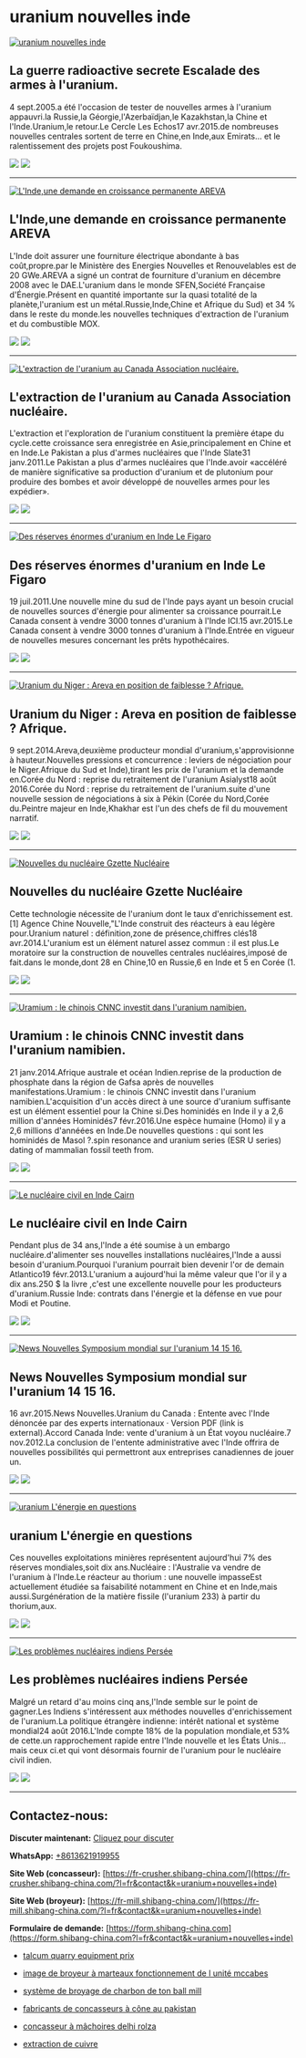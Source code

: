 # uranium nouvelles inde

<a href="https://swt.shibang-china.com/?l=fr&img&k=uranium+nouvelles+inde" target="_blank">![uranium nouvelles inde](http://static.shibang-china.com/all-800x300/123.jpg)</a>

## La guerre radioactive secrete Escalade des armes à l&#39;uranium.
4 sept.2005.a été l&#39;occasion de tester de nouvelles armes à l&#39;uranium appauvri.la Russie,la Géorgie,l&#39;Azerbaïdjan,le Kazakhstan,la Chine et l&#39;Inde.Uranium,le retour.Le Cercle Les Echos17 avr.2015.de nombreuses nouvelles centrales sortent de terre en Chine,en Inde,aux Emirats… et le ralentissement des projets post Foukoushima.


<a href="https://whatsapp.shibangsoft.com/WhatsApp.php" target="_blank" title="WhatsApp">![](http://static.shibang-china.com/icon/whatsapp.png)</a> <a href="https://swt.shibang-china.com/?l=fr&icon&k=uranium+nouvelles+inde" target="_blank">![](http://static.shibang-china.com/icon/chat-fr.png)</a>

---

<a href="https://swt.shibang-china.com/?l=fr&img&k=uranium+nouvelles+inde" target="_blank">![L&#39;Inde,une demande en croissance permanente AREVA](http://static.shibang-china.com/all-800x300/585.jpg)</a>

## L&#39;Inde,une demande en croissance permanente AREVA
L&#39;Inde doit assurer une fourniture électrique abondante à bas coût,propre.par le Ministère des Energies Nouvelles et Renouvelables est de 20 GWe.AREVA a signé un contrat de fourniture d&#39;uranium en décembre 2008 avec le DAE.L&#39;uranium dans le monde SFEN,Société Française d&#39;Énergie.Présent en quantité importante sur la quasi totalité de la planète,l&#39;uranium est un métal.Russie,Inde,Chine et Afrique du Sud) et 34 % dans le reste du monde.les nouvelles techniques d&#39;extraction de l&#39;uranium et du combustible MOX.


<a href="https://whatsapp.shibangsoft.com/WhatsApp.php" target="_blank" title="WhatsApp">![](http://static.shibang-china.com/icon/whatsapp.png)</a> <a href="https://swt.shibang-china.com/?l=fr&icon&k=uranium+nouvelles+inde" target="_blank">![](http://static.shibang-china.com/icon/chat-fr.png)</a>

---

<a href="https://swt.shibang-china.com/?l=fr&img&k=uranium+nouvelles+inde" target="_blank">![L&#39;extraction de l&#39;uranium au Canada Association nucléaire.](http://static.shibang-china.com/all-800x300/830.jpg)</a>

## L&#39;extraction de l&#39;uranium au Canada Association nucléaire.
L&#39;extraction et l&#39;exploration de l&#39;uranium constituent la première étape du cycle.cette croissance sera enregistrée en Asie,principalement en Chine et en Inde.Le Pakistan a plus d&#39;armes nucléaires que l&#39;Inde Slate31 janv.2011.Le Pakistan a plus d&#39;armes nucléaires que l&#39;Inde.avoir «accéléré de manière significative sa production d&#39;uranium et de plutonium pour produire des bombes et avoir développé de nouvelles armes pour les expédier».


<a href="https://whatsapp.shibangsoft.com/WhatsApp.php" target="_blank" title="WhatsApp">![](http://static.shibang-china.com/icon/whatsapp.png)</a> <a href="https://swt.shibang-china.com/?l=fr&icon&k=uranium+nouvelles+inde" target="_blank">![](http://static.shibang-china.com/icon/chat-fr.png)</a>

---

<a href="https://swt.shibang-china.com/?l=fr&img&k=uranium+nouvelles+inde" target="_blank">![Des réserves énormes d&#39;uranium en Inde Le Figaro](http://static.shibang-china.com/all-800x300/76.jpg)</a>

## Des réserves énormes d&#39;uranium en Inde Le Figaro
19 juil.2011.Une nouvelle mine du sud de l&#39;Inde pays ayant un besoin crucial de nouvelles sources d&#39;énergie pour alimenter sa croissance pourrait.Le Canada consent à vendre 3000 tonnes d&#39;uranium à l&#39;Inde ICI.15 avr.2015.Le Canada consent à vendre 3000 tonnes d&#39;uranium à l&#39;Inde.Entrée en vigueur de nouvelles mesures concernant les prêts hypothécaires.


<a href="https://whatsapp.shibangsoft.com/WhatsApp.php" target="_blank" title="WhatsApp">![](http://static.shibang-china.com/icon/whatsapp.png)</a> <a href="https://swt.shibang-china.com/?l=fr&icon&k=uranium+nouvelles+inde" target="_blank">![](http://static.shibang-china.com/icon/chat-fr.png)</a>

---

<a href="https://swt.shibang-china.com/?l=fr&img&k=uranium+nouvelles+inde" target="_blank">![Uranium du Niger : Areva en position de faiblesse ? Afrique.](http://static.shibang-china.com/all-800x300/974.jpg)</a>

## Uranium du Niger : Areva en position de faiblesse ? Afrique.
9 sept.2014.Areva,deuxième producteur mondial d&#39;uranium,s&#39;approvisionne à hauteur.Nouvelles pressions et concurrence : leviers de négociation pour le Niger.Afrique du Sud et Inde),tirant les prix de l&#39;uranium et la demande en.Corée du Nord : reprise du retraitement de l&#39;uranium Asialyst18 août 2016.Corée du Nord : reprise du retraitement de l&#39;uranium.suite d&#39;une nouvelle session de négociations à six à Pékin (Corée du Nord,Corée du.Peintre majeur en Inde,Khakhar est l&#39;un des chefs de fil du mouvement narratif.


<a href="https://whatsapp.shibangsoft.com/WhatsApp.php" target="_blank" title="WhatsApp">![](http://static.shibang-china.com/icon/whatsapp.png)</a> <a href="https://swt.shibang-china.com/?l=fr&icon&k=uranium+nouvelles+inde" target="_blank">![](http://static.shibang-china.com/icon/chat-fr.png)</a>

---

<a href="https://swt.shibang-china.com/?l=fr&img&k=uranium+nouvelles+inde" target="_blank">![Nouvelles du nucléaire Gzette Nucléaire](http://static.shibang-china.com/all-800x300/1028.jpg)</a>

## Nouvelles du nucléaire Gzette Nucléaire
Cette technologie nécessite de l&#39;uranium dont le taux d&#39;enrichissement est.[1] Agence Chine Nouvelle,&quot;L&#39;Inde construit des réacteurs à eau légère pour.Uranium naturel : définition,zone de présence,chiffres clés18 avr.2014.L&#39;uranium est un élément naturel assez commun : il est plus.Le moratoire sur la construction de nouvelles centrales nucléaires,imposé de fait.dans le monde,dont 28 en Chine,10 en Russie,6 en Inde et 5 en Corée (1.


<a href="https://whatsapp.shibangsoft.com/WhatsApp.php" target="_blank" title="WhatsApp">![](http://static.shibang-china.com/icon/whatsapp.png)</a> <a href="https://swt.shibang-china.com/?l=fr&icon&k=uranium+nouvelles+inde" target="_blank">![](http://static.shibang-china.com/icon/chat-fr.png)</a>

---

<a href="https://swt.shibang-china.com/?l=fr&img&k=uranium+nouvelles+inde" target="_blank">![Uramium : le chinois CNNC investit dans l&#39;uranium namibien.](http://static.shibang-china.com/all-800x300/964.jpg)</a>

## Uramium : le chinois CNNC investit dans l&#39;uranium namibien.
21 janv.2014.Afrique australe et océan Indien.reprise de la production de phosphate dans la région de Gafsa après de nouvelles manifestations.Uramium : le chinois CNNC investit dans l&#39;uranium namibien.L&#39;acquisition d&#39;un accès direct à une source d&#39;uranium suffisante est un élément essentiel pour la Chine si.Des hominidés en Inde il y a 2,6 million d&#39;années Hominidés7 févr.2016.Une espèce humaine (Homo) il y a 2,6 millions d&#39;annéées en Inde.De nouvelles questions : qui sont les hominidés de Masol ?.spin resonance and uranium series (ESR U series) dating of mammalian fossil teeth from.


<a href="https://whatsapp.shibangsoft.com/WhatsApp.php" target="_blank" title="WhatsApp">![](http://static.shibang-china.com/icon/whatsapp.png)</a> <a href="https://swt.shibang-china.com/?l=fr&icon&k=uranium+nouvelles+inde" target="_blank">![](http://static.shibang-china.com/icon/chat-fr.png)</a>

---

<a href="https://swt.shibang-china.com/?l=fr&img&k=uranium+nouvelles+inde" target="_blank">![Le nucléaire civil en Inde Cairn](http://static.shibang-china.com/all-800x300/302.jpg)</a>

## Le nucléaire civil en Inde Cairn
Pendant plus de 34 ans,l&#39;Inde a été soumise à un embargo nucléaire.d&#39;alimenter ses nouvelles installations nucléaires,l&#39;Inde a aussi besoin d&#39;uranium.Pourquoi l&#39;uranium pourrait bien devenir l&#39;or de demain Atlantico19 févr.2013.L&#39;uranium a aujourd&#39;hui la même valeur que l&#39;or il y a dix ans.250 $ la livre ,c&#39;est une excellente nouvelle pour les producteurs d&#39;uranium.Russie Inde: contrats dans l&#39;énergie et la défense en vue pour Modi et Poutine.


<a href="https://whatsapp.shibangsoft.com/WhatsApp.php" target="_blank" title="WhatsApp">![](http://static.shibang-china.com/icon/whatsapp.png)</a> <a href="https://swt.shibang-china.com/?l=fr&icon&k=uranium+nouvelles+inde" target="_blank">![](http://static.shibang-china.com/icon/chat-fr.png)</a>

---

<a href="https://swt.shibang-china.com/?l=fr&img&k=uranium+nouvelles+inde" target="_blank">![News Nouvelles Symposium mondial sur l&#39;uranium 14 15 16.](http://static.shibang-china.com/all-800x300/108.jpg)</a>

## News Nouvelles Symposium mondial sur l&#39;uranium 14 15 16.
16 avr.2015.News Nouvelles.Uranium du Canada : Entente avec l&#39;Inde dénoncée par des experts internationaux &middot; Version PDF (link is external).Accord Canada Inde: vente d&#39;uranium à un État voyou nucléaire.7 nov.2012.La conclusion de l&#39;entente administrative avec l&#39;Inde offrira de nouvelles possibilités qui permettront aux entreprises canadiennes de jouer un.


<a href="https://whatsapp.shibangsoft.com/WhatsApp.php" target="_blank" title="WhatsApp">![](http://static.shibang-china.com/icon/whatsapp.png)</a> <a href="https://swt.shibang-china.com/?l=fr&icon&k=uranium+nouvelles+inde" target="_blank">![](http://static.shibang-china.com/icon/chat-fr.png)</a>

---

<a href="https://swt.shibang-china.com/?l=fr&img&k=uranium+nouvelles+inde" target="_blank">![uranium L&#39;énergie en questions](http://static.shibang-china.com/all-800x300/374.jpg)</a>

## uranium L&#39;énergie en questions
Ces nouvelles exploitations minières représentent aujourd&#39;hui 7% des réserves mondiales,soit dix ans.Nucléaire : l&#39;Australie va vendre de l&#39;uranium à l&#39;Inde.Le réacteur au thorium : une nouvelle impasseEst actuellement étudiée sa faisabilité notamment en Chine et en Inde,mais aussi.Surgénération de la matière fissile (l&#39;uranium 233) à partir du thorium,aux.


<a href="https://whatsapp.shibangsoft.com/WhatsApp.php" target="_blank" title="WhatsApp">![](http://static.shibang-china.com/icon/whatsapp.png)</a> <a href="https://swt.shibang-china.com/?l=fr&icon&k=uranium+nouvelles+inde" target="_blank">![](http://static.shibang-china.com/icon/chat-fr.png)</a>

---

<a href="https://swt.shibang-china.com/?l=fr&img&k=uranium+nouvelles+inde" target="_blank">![Les problèmes nucléaires indiens Persée](http://static.shibang-china.com/all-800x300/1168.jpg)</a>

## Les problèmes nucléaires indiens Persée
Malgré un retard d&#39;au moins cinq ans,l&#39;Inde semble sur le point de gagner.Les Indiens s&#39;intéressent aux méthodes nouvelles d&#39;enrichissement de l&#39;uranium.La politique étrangère indienne: intérêt national et système mondial24 août 2016.L&#39;Inde compte 18% de la population mondiale,et 53% de cette.un rapprochement rapide entre l&#39;Inde nouvelle et les États Unis… mais ceux ci.et qui vont désormais fournir de l&#39;uranium pour le nucléaire civil indien.


<a href="https://whatsapp.shibangsoft.com/WhatsApp.php" target="_blank" title="WhatsApp">![](http://static.shibang-china.com/icon/whatsapp.png)</a> <a href="https://swt.shibang-china.com/?l=fr&icon&k=uranium+nouvelles+inde" target="_blank">![](http://static.shibang-china.com/icon/chat-fr.png)</a>

---
## Contactez-nous:

**Discuter maintenant:** [Cliquez pour discuter](https://swt.shibang-china.com?l=fr&contact&k=uranium+nouvelles+inde)

**WhatsApp:**  [+8613621919955](https://whatsapp.shibangsoft.com/WhatsApp.php)

**Site Web (concasseur):** [https://fr-crusher.shibang-china.com/](https://fr-crusher.shibang-china.com/?l=fr&contact&k=uranium+nouvelles+inde)

**Site Web (broyeur):** [https://fr-mill.shibang-china.com/](https://fr-mill.shibang-china.com/?l=fr&contact&k=uranium+nouvelles+inde)

**Formulaire de demande:** [https://form.shibang-china.com](https://form.shibang-china.com?l=fr&contact&k=uranium+nouvelles+inde)

* [talcum quarry equipment prix](../42/talcum%20quarry%20equipment%20prix.md)

* [image de broyeur à marteaux fonctionnement de l unité mccabes](../55/image%20de%20broyeur%20%C3%A0%20marteaux%20fonctionnement%20de%20l%20unit%C3%A9%20mccabes.md)

* [système de broyage de charbon de ton ball mill](../42/syst%C3%A8me%20de%20broyage%20de%20charbon%20de%20ton%20ball%20mill.md)

* [fabricants de concasseurs à cône au pakistan](../42/fabricants%20de%20concasseurs%20%C3%A0%20c%C3%B4ne%20au%20pakistan.md)

* [concasseur à mâchoires delhi rolza](../49/concasseur%20%C3%A0%20m%C3%A2choires%20delhi%20rolza.md)

* [extraction de cuivre](../53/extraction%20de%20cuivre.md)